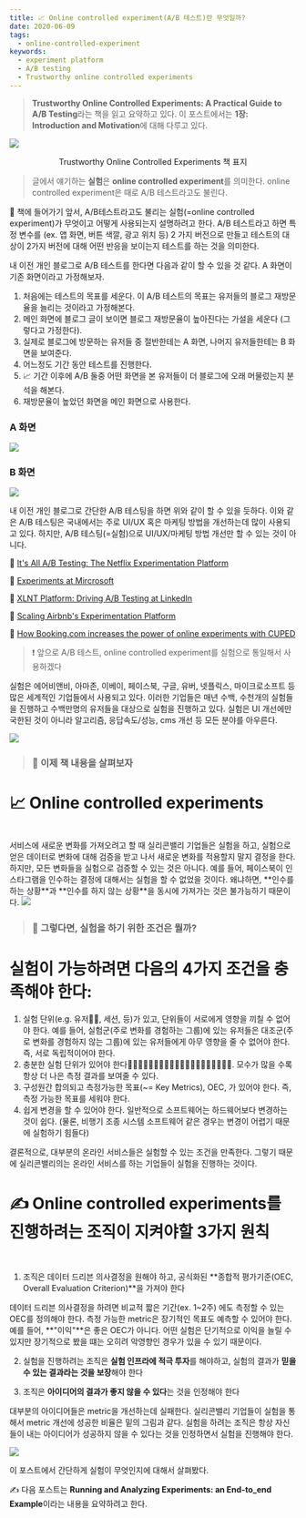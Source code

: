```yaml
---
title: 📈 Online controlled experiment(A/B 테스트)란 무엇일까?
date: 2020-06-09
tags:
  - online-controlled-experiment
keywords:
  - experiment platform
  - A/B testing
  - Trustworthy online controlled experiments
---
```


> **Trustworthy Online Controlled Experiments: A Practical Guide to A/B Testing**라는 책을 읽고 요약하고 있다. 이 포스트에서는 **1장: Introduction and Motivation**에 대해 다루고 있다.  

<img src="./trustworthy.jpg"/>

<p style="text-align: center;"> Trustworthy Online Controlled Experiments 책 표지 </p>


> 글에서 얘기하는 **실험**은 **online controlled experiment**를 의미한다. online controlled experiment은 때로 A/B 테스트라고도 불린다.

📕 책에 들어가기 앞서, A/B테스트라고도 불리는 실험(=online controlled experiment)가 무엇이고 어떻게 사용되는지 설명하려고 한다. A/B 테스트라고 하면 특정 변수를 (ex. 앱 화면, 버튼 색깔, 광고 위치 등) 2 가지 버전으로 만들고 테스트의 대상이 2가지 버전에 대해 어떤 반응을 보이는지 테스트를 하는 것을 의미한다.  

내 이전 개인 블로그로 A/B 테스트를 한다면 다음과 같이 할 수 있을 것 같다. A 화면이 기존 화면이라고 가정해보자. 

1. 처음에는 테스트의 목표를 세운다. 이 A/B 테스트의 목표는 유저들의 블로그 재방문율을 늘리는 것이라고 가정해본다.
2. 메인 화면에 블로그 글이 보이면 블로그 재방문율이 높아진다는 가설을 세운다 (그렇다고 가정한다).
3. 실제로 블로그에 방문하는 유저들 중 절반한테는 A 화면, 나머지 유저들한테는 B 화면을 보여준다. 
4. 어느정도 기간 동안 테스트를 진행한다.
5. 📈 기간 이후에 A/B 둘중 어떤 화면을 본 유저들이 더 블로그에 오래 머물렀는지 분석을 해본다. 
6. 재방문율이 높았던 화면을 메인 화면으로 사용한다.


### A 화면
<img src="./Ascreen.png"/>


### B 화면
<img src="./Bscreen.png"/>
<br/>

내 이전 개인 블로그로 간단한 A/B 테스팅을 하면 위와 같이 할 수 있을 듯하다. 이와 같은 A/B 테스팅은 국내에서는 주로 UI/UX 혹은 마케팅 방법을 개선하는데 많이 사용되고 있다. 하지만, A/B 테스팅(=실험)으로 UI/UX/마케팅 방법 개선만 할 수 있는 것이 아니다. 

📎 [It's All A/B Testing: The Netflix Experimentation Platform](https://netflixtechblog.com/its-all-a-bout-testing-the-netflix-experimentation-platform-4e1ca458c15 )

📎 [Experiments at Mircrosoft](https://exp-platform.com/experiments-at-microsoft/)

📎 [XLNT Platform: Driving A/B Testing at LinkedIn](https://engineering.linkedin.com/ab-testing/xlnt-platform-driving-ab-testing-linkedin)

📎 [Scaling Airbnb's Experimentation Platform](https://medium.com/airbnb-engineering/https-medium-com-jonathan-parks-scaling-erf-23fd17c91166)

📎 [How Booking.com increases the power of online experiments with CUPED](https://booking.ai/how-booking-com-increases-the-power-of-online-experiments-with-cuped-995d186fff1d)

> ❗ 앞으로 A/B 테스트, online controlled experiment를 실험으로 통일해서 사용하겠다

실험은 에어비앤비, 아마존, 이베이, 페이스북, 구글, 유버, 넷플릭스, 마이크로소프트 등 많은 세계적인 기업들에서 사용되고 있다. 이러한 기업들은 매년 수백, 수천개의 실험들을 진행하고 수백만명의 유저들을 대상으로 실험을 진행하고 있다. 실험은 UI 개선에만 국한된 것이 아니라 알고리즘, 응답속도/성능, cms 개선 등 모든 분야를 아우른다. 

<img src="./companies.png"/>


> ### 📕 이제 책 내용을 살펴보자  

# 📈 Online controlled experiments 
<br/>
서비스에 새로운 변화를 가져오려고 할 때 실리콘밸리 기업들은 실험을 하고, 실험으로 얻은 데이터로 변화에 대해 검증을 받고 나서 새로운 변화를 적용할지 말지 결정을 한다. 하지만, 모든 변화들을 실험으로 검증할 수 있는 것은 아니다. 예를 들어, 페이스북이 인스타그램을 인수하는 결정에 대해서는 실험을 할 수 없었을 것이다. 왜냐하면, **인수를 하는 상황**과 **인수를 하지 않는 상황**을 동시에 가져가는 것은 불가능하기 때문이다.

<img src="./mna.png"/>
<br/>

> ### 🤔 그렇다면, 실험을 하기 위한 조건은 뭘까? 


# 실험이 가능하려면 다음의 4가지 조건을 충족해야 한다: 

1. 실험 단위(e.g. 유저🧍‍♂️, 세션, 등)가 있고, 단위들이 서로에게 영향을 끼칠 수 없어야 한다. 예를 들어, 실험군(주로 변화를 경험하는 그룹)에 있는 유저들은 대조군(주로 변화를 경험하지 않는 그룹)에 있는 유저들에게 아무 영향을 줄 수 없어야 한다. 즉, 서로 독립적이어야 한다. 
2. 충분한 실험 단위가 있어야 한다🧍‍♂️🧍‍♀️🧍‍♂️🧍‍♀️🧍‍♂️🧍‍♀️🧍‍♂️🧍‍♀️🧍‍♂️🧍‍♀️. 모수가 많을 수록 항상 더 나은 측정 결과를 보여줄 수 있다.
3. 구성원간 합의되고 측정가능한 목표(~= Key Metrics), OEC, 가  있어야 한다. 즉, 측정 가능한 목표를 세워야 한다.
4. 쉽게 변경을 할 수 있어야 한다. 일반적으로 소프트웨어는 하드웨어보다 변경하는 것이 쉽다. (물론, 비행기 조종 시스템 소프트웨어 같은 경우는 변경이 어렵기 때문에 실험하기 힘들다) 

결론적으로, 대부분의 온라인 서비스들은 실험할 수 있는 조건을 만족한다. 그렇기 때문에 실리콘밸리의는 온라인 서비스를 하는 기업들이 실험을 진행하는 것이다.

# ✍️ Online controlled experiments를 진행하려는 조직이 지켜야할 3가지 원칙 
<br/>

1. 조직은 데이터 드리븐 의사결정을 원해야 하고, 공식화된 **종합적 평가기준(OEC, Overall Evaluation Criterion)**을 가져야 한다

데이터 드리븐 의사결정을 하려면 비교적 짧은 기간(ex. 1~2주) 에도 측정할 수 있는 OEC를 정의해야 한다. 측정 가능한 metric은 장기적인 목표도 예측할 수 있어야 한다. 예를 들어, **"이익"**은 좋은 OEC가 아니다. 어떤 실험은 단기적으로 이익을 늘릴 수 있지만 장기적으로 봤을 떄는 오히려 악영향인 경우가 있을 수 있기 때문이다. 

2. 실험을 진행하려는 조직은 **실험 인프라에 적극 투자**를 해야하고, 실험의 결과가 **믿을 수 있는 결과라는 것을 보장**해야 한다

3. 조직은 **아이디어의 결과가 좋지 않을 수 있다**는 것을 인정해야 한다

대부분의 아이디어들은 metric을 개선하는데 실패한다. 실리콘밸리 기업들이 실험을 통해서 metric 개선에 성공한 비율은 밑의 그림과 같다. 실험을 하려는 조직은 항상 자신들이 내는 아이디어가 성공하지 않을 수 있다는 것을 인정하면서 실험을 진행해야 한다.


<img src="./successrate.png"/>


이 포스트에서 간단하게 실험이 무엇인지에 대해서 살펴봤다. 

✍️ 다음 포스트는 **Running and Analyzing Experiments: an End-to_end Example**이라는 내용을 요약하려고 한다.

